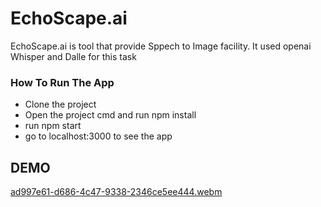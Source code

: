# EchoScape.ai

EchoScape.ai is tool that provide Sppech to Image facility. It used openai Whisper and Dalle for this task

### How To Run The App
- Clone the project
- Open the project cmd and run npm install
- run npm start
- go to localhost:3000 to see the app

## DEMO

[ad997e61-d686-4c47-9338-2346ce5ee444.webm](https://user-images.githubusercontent.com/55786784/208166462-33e282f3-1532-41ad-9db3-08d1d16336bc.webm)
